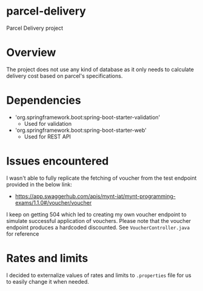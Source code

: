# parcel-delivery
Parcel Delivery project

# Overview

The project does not use any kind of database as it only needs to calculate delivery cost based on parcel's specifications.

# Dependencies

* 'org.springframework.boot:spring-boot-starter-validation'
  * Used for validation
* 'org.springframework.boot:spring-boot-starter-web'
  * Used for REST API

# Issues encountered

I wasn't able to fully replicate the fetching of voucher from the test endpoint provided in the below link:
* https://app.swaggerhub.com/apis/mynt-iat/mynt-programming-exams/1.1.0#/voucher/voucher

I keep on getting 504 which led to creating my own voucher endpoint to simulate successful application of vouchers.
Please note that the voucher endpoint produces a hardcoded discounted. See `VoucherController.java` for reference

# Rates and limits

I decided to externalize values of rates and limits to `.properties` file for us to easily change it when needed.
